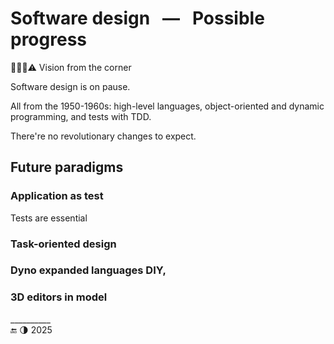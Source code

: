 # Software design &nbsp;&nbsp;&mdash;&nbsp;&nbsp; Possible progress 

🙋🙋‍♂️⚠️ Vision from the corner 

Software design is on pause.


All from the  1950-1960s: high-level languages, object-oriented and dynamic programming, and tests with TDD.

There're no revolutionary changes to expect.

## Future paradigms


### <a id="app-as-test"> Application as test

Tests are essential 


### Task-oriented design

### Dyno expanded languages DIY, 

### 3D editors in model

\__________\
🔚 🌗 2025
